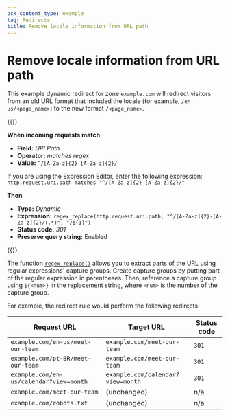 ```yaml
---
pcx_content_type: example
tag: Redirects
title: Remove locale information from URL path
---
```

# Remove locale information from URL path

This example dynamic redirect for zone `example.com` will redirect visitors from an old URL format that included the locale (for example, `/en-us/<page_name>`) to the new format `/<page_name>`.

{{<example>}}

**When incoming requests match**

* **Field:** _URI Path_
* **Operator:** _matches regex_
* **Value:** `^/[A-Za-z]{2}-[A-Za-z]{2}/`

If you are using the Expression Editor, enter the following expression:<br>
`http.request.uri.path matches "^/[A-Za-z]{2}-[A-Za-z]{2}/"`

**Then**

* **Type:** _Dynamic_
* **Expression:** `regex_replace(http.request.uri.path, "^/[A-Za-z]{2}-[A-Za-z]{2}/(.*)", "/${1}")`
* **Status code:** _301_
* **Preserve query string:** Enabled

{{</example>}}

The function [`regex_replace()`](/ruleset-engine/rules-language/functions/#function-regex_replace) allows you to extract parts of the URL using regular expressions' capture groups. Create capture groups by putting part of the regular expression in parentheses. Then, reference a capture group using `${<num>}` in the replacement string, where `<num>` is the number of the capture group.

For example, the redirect rule would perform the following redirects:

Request URL                             | Target URL                        | Status code
----------------------------------------|-----------------------------------|------------
`example.com/en-us/meet-our-team`       | `example.com/meet-our-team`       | `301`
`example.com/pt-BR/meet-our-team`       | `example.com/meet-our-team`       | `301`
`example.com/en-us/calendar?view=month` | `example.com/calendar?view=month` | `301`
`example.com/meet-our-team`             | (unchanged)                       | n/a
`example.com/robots.txt`                | (unchanged)                       | n/a
